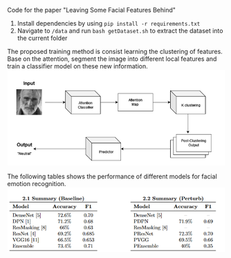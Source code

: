 Code for the paper "Leaving Some Facial Features Behind"
1. Install dependencies by using `pip install -r requirements.txt`
2. Navigate to `/data` and run `bash getDataset.sh` to extract the dataset into the current folder

The proposed training method is consist learning the clustering of features. Base on the attention, segment the image into different local features and train a classifier model on these new information. 
![network](images/model.png)

The following tables shows the performance of different models for facial emotion recognition.
![network](images/performance.png)
